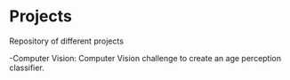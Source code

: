 # Projects
Repository of different projects

-Computer Vision: Computer Vision challenge to create an age perception classifier.
